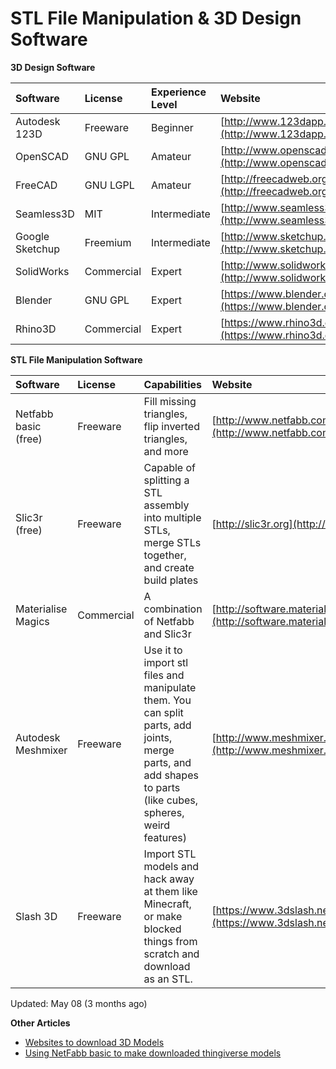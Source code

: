 # STL File Manipulation & 3D Design Software



**3D Design Software**

| **Software** | **License** | **Experience Level** | **Website** |
| :--- | :--- | :--- | :--- |
| Autodesk 123D | Freeware | Beginner | [http://www.123dapp.com/](http://www.123dapp.com/) |
| OpenSCAD | GNU GPL | Amateur | [http://www.openscad.org/](http://www.openscad.org/) |
| FreeCAD | GNU LGPL | Amateur | [http://freecadweb.org/](http://freecadweb.org/) |
| Seamless3D | MIT | Intermediate | [http://www.seamless3d.com/](http://www.seamless3d.com/) |
| Google Sketchup | Freemium | Intermediate | [http://www.sketchup.com/](http://www.sketchup.com/) |
| SolidWorks | Commercial | Expert | [http://www.solidworks.com/](http://www.solidworks.com/) |
| Blender | GNU GPL | Expert | [https://www.blender.org/](https://www.blender.org/) |
| Rhino3D | Commercial | Expert | [https://www.rhino3d.com/](https://www.rhino3d.com/) |

**STL File Manipulation Software**

| **Software** | **License** | **Capabilities** | **Website** |
| :--- | :--- | :--- | :--- |
| Netfabb basic \(free\) | Freeware | Fill missing triangles, flip inverted triangles, and more | [http://www.netfabb.com](http://www.netfabb.com/) |
| Slic3r \(free\) | Freeware | Capable of splitting a STL assembly into multiple STLs, merge STLs together, and create build plates | [http://slic3r.org](http://slic3r.org/) |
| Materialise Magics | Commercial | A combination of Netfabb and Slic3r | [http://software.materialise.com/magics](http://software.materialise.com/magics) |
| Autodesk Meshmixer | Freeware | Use it to import stl files and manipulate them. You can split parts, add joints, merge parts, and add shapes to parts \(like cubes, spheres, weird features\) | [http://www.meshmixer.com/](http://www.meshmixer.com/) |
| Slash 3D | Freeware | Import STL models and hack away at them like Minecraft, or make blocked things from scratch and download as an STL. | [https://www.3dslash.net/index.php](https://www.3dslash.net/index.php) |

 Updated: May 08 \(3 months ago\)

**Other Articles**

* [Websites to download 3D Models](https://support.printm3d.com/226923-Websites-to-download-3D-Models)
* [Using NetFabb basic to make downloaded thingiverse models ](https://support.printm3d.com/540707-Using-NetFabb-basic-to-make-downloaded-thingiverse-models-printable)

